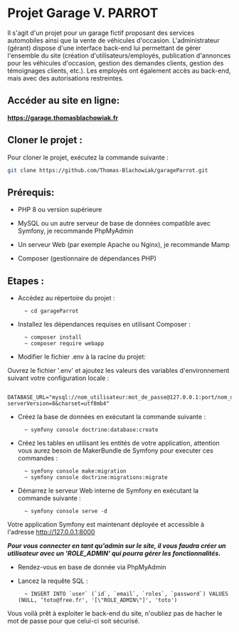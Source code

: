 # Projet Garage V. PARROT 

Il s'agit d'un projet pour un garage fictif proposant des services automobiles ainsi que la vente de véhicules d'occasion. L'administrateur (gérant) dispose d'une interface back-end lui permettant de gérer l'ensemble du site (création d'utilisateurs/employés, publication d'annonces pour les véhicules d'occasion, gestion des demandes clients, gestion des témoignages clients, etc.). Les employés ont également accès au back-end, mais avec des autorisations restreintes. 

## Accéder au site en ligne:

**https://garage.thomasblachowiak.fr**


## Cloner le projet :

Pour cloner le projet, exécutez la commande suivante :

```bash
git clone https://github.com/Thomas-Blachowiak/garageParrot.git
```
## Prérequis:

* PHP 8 ou version supérieure


* MySQL ou un autre serveur de base de données compatible avec Symfony, je recommande PhpMyAdmin

* Un serveur Web (par exemple Apache ou Nginx), je recommande Mamp

* Composer (gestionnaire de dépendances PHP)

## Etapes :

* Accédez au répertoire du projet :

        ~ cd garageParrot

* Installez les dépendances requises en utilisant Composer  :

        ~ composer install
        ~ composer require webapp

* Modifier le fichier .env à la racine du projet:

Ouvrez le fichier '.env' et ajoutez les valeurs des variables d'environnement suivant votre configuration locale :

        DATABASE_URL="mysql://nom_utilisateur:mot_de_passe@127.0.0.1:port/nom_du_projet?serverVersion=8&charset=utf8mb4"

* Créez la base de données en exécutant la commande suivante :

        ~ symfony console doctrine:database:create

* Créez les tables en utilisant les entités de votre application, attention vous aurez besoin de MakerBundle de Symfony pour executer ces commandes :

        ~ symfony console make:migration
        ~ symfony console doctrine:migrations:migrate

* Démarrez le serveur Web interne de Symfony en exécutant la commande suivante :

        ~ symfony console serve -d

Votre application Symfony est maintenant déployée et accessible à l'adresse http://127.0.0.1:8000

***Pour vous connecter en tant qu'admin sur le site, il vous faudra créer un utilisateur avec un 'ROLE_ADMIN' qui pourra gérer les fonctionnalités.***

* Rendez-vous en base de donnée via PhpMyAdmin

* Lancez la requête SQL : 

        ~ INSERT INTO `user` (`id`, `email`, `roles`, `password`) VALUES (NULL, ‘toto@free.fr', '[\"ROLE_ADMIN\"]', 'toto')

Vous voilà prêt à exploiter le back-end du site, n'oubliez pas de hacher le mot de passe pour que celui-ci soit sécurisé.


